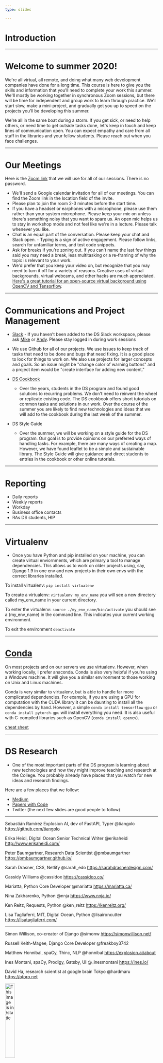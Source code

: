 ```yaml
---
type: slides

---
```


# Introduction

---

# Welcome to summer 2020!  

We're all virtual, all remote, and doing what many web development companies have done for a long time.  This course is here to give you the skills and information that you'll need to complete your work this summer.  We'll mostly be working together in synchronous Zoom sessions, but there will be time for independent and group work to learn through practice.  We'll start slow, make a mini-project, and gradually get you up to speed on the projects you'll be developing this summer.  

We're all in the same boat during a storm. If you get sick, or need to help others, or need time to get outside tasks done, let's keep in touch and keep lines of communication open.  You can expect empathy and care from all staff in the libraries and your fellow students. Please reach out when you face challenges.     

---

# Our Meetings 

   Here is the [Zoom link](https://bit.ly/DSZoom) that we will use for all of our sessions.  There is no password.  
   - We'll send a Google calendar invitation for all of our meetings.  You can find the Zoom link in the location field of the invite.  
   - Please plan to join the room 2-3 minutes before the start time.  
   - If you have a headset or earphones with a microphone, please use them rather than your system microphone.  Please keep your mic on unless there's something noisy that you want to spare us.  An open mic helps us to stay in workshop mode and not feel like we're in a lecture.  Please talk whenever you like. 
   - Chat is an equal part of the conversation. Please keep your chat and Slack open.  - Typing is a sign of active engagement.  Please follow links, search for unfamiliar terms, and test code snippets. 
   - Ask for breaks if you're zoning out. If you can't name the last few things said you may need a break, less multitasking or a re-framing of why the topic is relevant to your work.             
   - We'd prefer that you keep your video on, but recognize that you may need to turn it off for a variety of reasons. Creative uses of virtual backgrounds, virtual webcams, and other hacks are much appreciated. [Here's a great tutorial for an open-source virtual background using OpenCV and Tensorflow](https://elder.dev/posts/open-source-virtual-background/).  

---

# Communications and Project Management 

- [Slack](haverfordds.slack.com) -  If you haven't been added to the DS Slack workspace, please ask [Mike](mailto:mzarafon@haverford.edu) or [Andy](mailto:ajanco@haverford.edu). Please stay logged in during work sessions
- We use Github for all of our projects.  We use issues to keep track of tasks that need to be done and bugs that need fixing.  It is a good place to look for things to work on.  We also use projects for larger concepts and goals.  So an issue might be "change color of warning buttons" and a project item would be "create interface for adding new content."   
- [DS Cookbook](https://github.com/HCDigitalScholarship/ds-cookbook)
   - Over the years, students in the DS program and found good solutions to recurring problems. We don't need to reinvent the wheel or replicate existing code.  The DS cookbook offers short tutorials on common tasks and solutions in our work.  Over the course of the summer you are likely to find new technologies and ideas that we will add to the cookbook during the last week of the summer. 

- DS Style Guide
   - Over the summer, we will be working on a style guide for the DS program.  Our goal is to provide opinions on our preferred ways of handling tasks.  For example, there are many ways of creating a map.  However, we have found leaflet to be a simple and sustainable library.  The Style Guide will give guidance and direct students to entries in the cookbook or other online tutorials. 

---

# Reporting

- Daily reports 
- Weekly reports 
- Workday 
- Business office contacts
- RAs DS students, HIP

---


# Virtualenv 

- Once you have Python and pip installed on your machine, you can create virtual enviornments, which are primary a tool to manage dependencies. 
This allows us to work on older projects using, say, Django 1.9 in one env and new projects in their own envs with the correct libraries installed. 

To install virtualenv:
`pip install virtualenv`

To create a virtualenv:
`virtualenv my_env_name`
you will see a new directory called my_env_name in your current directory.

To enter the virtualenv:
`source ./my_env_name/bin/activate`
you should see a (my_env_name) in the command line.  This indicates your current working environment.  

To exit the environment `deactivate`

---
# [Conda](https://www.anaconda.com/products/individual)

On most projects and on our servers we use virtualenv.  However, when working locally, I prefer anaconda. Conda is also very helpful if you're using a Windows machine.  It will give you a similar environment to those working on Unix and Linux machines. 

Conda is very similar to virtualenv, but is able to handle far more complicated dependencies.  For example, if you are using a GPU for computation with the CUDA library it can be daunting to install all the dependencies by hand.  However, a simple `conda install tensorflow-gpu` or `conda install pytorch-gpu` will install everything you need.  It is also useful with C-compiled libraries such as OpenCV (`conda install opencv`).  

[cheat sheet](https://docs.conda.io/projects/conda/en/4.6.0/_downloads/52a95608c49671267e40c689e0bc00ca/conda-cheatsheet.pdf)

---

# DS Research 

- One of the most important parts of the DS program is learning about new technologies and how they might improve teaching and research at the College. You probably already have places that you watch for new ideas and research findings.  

Here are a few places that we follow:  
- [Medium](https://medium.com/)
- [Papers with Code](https://paperswithcode.com/)
- Twitter (the next few slides are good people to follow) 
---

Sebastián Ramírez  Explosion AI, dev of FastAPI, Typer
@tiangolo
https://github.com/tiangolo

Erika Heidi, Digital Ocean Senior Technical Writer
@erikaheidi
http://www.erikaheidi.com/

Peter Baumgartner, Research Data Scientist
@pmbaumgartner
https://pmbaumgartner.github.io/

Sarah Drasner, CSS, Netlify
@sarah_edo
https://sarahdrasnerdesign.com/

Cassidy Williams
@cassidoo
https://cassidoo.co/

Mariatta, Python Core Developer 
@mariatta
https://mariatta.ca/

Nina Zakharenko, Python 
@nnja
https://www.nnja.io/

Ken Reitz, Requests, Python
@ken_reitz
https://kenreitz.org/

Lisa Tagliaferri, MIT, Digital Ocean, Python
@lisaironcutter
https://lisatagliaferri.com/

---

Simon Willison, co-creator of Django
@simonw
https://simonwillison.net/

Russell Keith-Magee, Django Core Developer
@freakboy3742

Matthew Honnibal, spaCy, Thinc, NLP 
@honnibal
https://explosion.ai/about

Ines Montani, spaCy, Prodigy, Gatsby, UI 
@_inesmontani
https://ines.io/

David Ha, research scientist at google brain Tokyo
@hardmaru
https://otoro.net

<img src="cool_apple.jpeg" alt="This image is in /static" width="25%">

---

# Onward!

